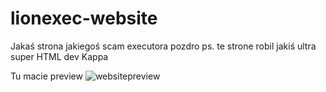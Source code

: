 # lionexec-website
Jakaś strona jakiegoś scam executora pozdro
ps. te strone robil jakiś ultra super HTML dev Kappa

Tu macie preview
![websitepreview](https://user-images.githubusercontent.com/92751725/138077657-93e74457-0b53-4f8a-a317-9fef12b1199a.PNG)
